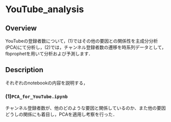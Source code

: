 # YouTube_analysis

## Overview
YouTubeの登録者数について，(1)ではその他の要因との関係性を主成分分析(PCA)にて分析し，(2)では，チャンネル登録者数の遷移を時系列データとして，fbprophetを用いて分析および予測します．

## Description
それぞれのnotebookの内容を説明する，
### (1)`PCA_for_YouTube.ipynb`
チャンネル登録者数が、他のどのような要因と関係しているのか、また他の要因どうしの関係にも着目し，PCAを適用し考察を行った．  

